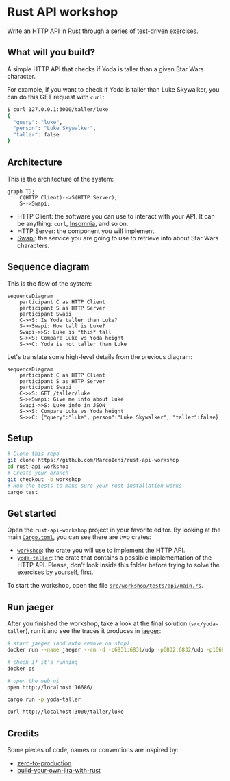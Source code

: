 # Rust API workshop

Write an HTTP API in Rust through a series of test-driven exercises.

## What will you build?

A simple HTTP API that checks if Yoda is taller than a given Star Wars character.

For example, if you want to check if Yoda is taller than Luke Skywalker,
you can do this GET request with `curl`:

```sh
$ curl 127.0.0.1:3000/taller/luke
{
  "query": "luke",
  "person": "Luke Skywalker",
  "taller": false
}
```

## Architecture

This is the architecture of the system:

```mermaid
graph TD;
    C(HTTP Client)-->S(HTTP Server);
    S-->Swapi;
```

- HTTP Client: the software you can use to interact with your API. It can be anything: `curl`, [Insomnia](https://github.com/Kong/insomnia), and so on.
- HTTP Server:  the component you will implement.
- [Swapi](https://swapi.dev/): the service you are going to use to retrieve
  info about Star Wars characters.

## Sequence diagram

This is the flow of the system:

```mermaid
sequenceDiagram
    participant C as HTTP Client
    participant S as HTTP Server
    participant Swapi
    C->>S: Is Yoda taller than Luke?
    S->>Swapi: How tall is Luke?
    Swapi->>S: Luke is *this* tall
    S->>S: Compare Luke vs Yoda height
    S->>C: Yoda is not taller than Luke
```

Let's translate some high-level details from the previous diagram:

```mermaid
sequenceDiagram
    participant C as HTTP Client
    participant S as HTTP Server
    participant Swapi
    C->>S: GET /taller/luke
    S->>Swapi: Give me info about Luke
    Swapi->>S: Luke info in JSON
    S->>S: Compare Luke vs Yoda height
    S->>C: {"query":"luke", person":"Luke Skywalker", "taller":false}
```

## Setup

```sh
# Clone this repo
git clone https://github.com/MarcoIeni/rust-api-workshop
cd rust-api-workshop
# Create your branch
git checkout -b workshop
# Run the tests to make sure your rust installation works
cargo test
```

## Get started

Open the `rust-api-workshop` project in your favorite editor.
By looking at the main [`Cargo.toml`](./Cargo.toml), you can see there are two crates:
- [`workshop`](./src/workshop): the crate you will use to implement the HTTP API.
- [`yoda-taller`](./src/yoda-taller): the crate that contains a possible implementation of the HTTP API.
  Please, don't look inside this folder before trying to solve the exercises by yourself, first.

To start the workshop, open the file [`src/workshop/tests/api/main.rs`](src/workshop/tests/api/main.rs).

## Run jaeger

After you finished the workshop, take a look at the final solution
(`src/yoda-taller`), run it and see the traces it produces in [jaeger](https://www.jaegertracing.io/):

```sh
# start jaeger (and auto remove on stop)
docker run --name jaeger --rm -d -p6831:6831/udp -p6832:6832/udp -p16686:16686 jaegertracing/all-in-one:latest

# check if it's running
docker ps

# open the web ui
open http://localhost:16686/

cargo run -p yoda-taller

curl http://localhost:3000/taller/luke
```

## Credits

Some pieces of code, names or conventions are inspired by:
- [zero-to-production](https://github.com/LukeMathWalker/zero-to-production)
- [build-your-own-jira-with-rust](https://github.com/LukeMathWalker/build-your-own-jira-with-rust)
